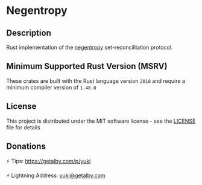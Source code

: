 # Negentropy

## Description

Rust implementation of the [negentropy](https://github.com/hoytech/negentropy) set-reconcilliation protocol.

## Minimum Supported Rust Version (MSRV)

These crates are built with the Rust language version `2018` and require a minimum compiler version of `1.48.0`

## License

This project is distributed under the MIT software license - see the [LICENSE](LICENSE) file for details

## Donations

⚡ Tips: <https://getalby.com/p/yuki>

⚡ Lightning Address: yuki@getalby.com